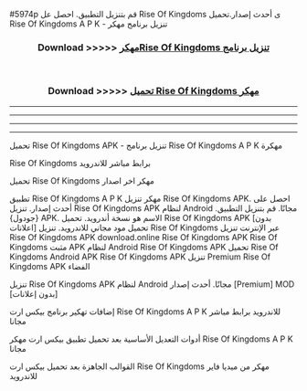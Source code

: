 #5974p قم بتنزيل التطبيق. احصل عل Rise Of Kingdoms  ى أحدث إصدار.تحميل Rise Of Kingdoms  A P K - تنزيل برنامج مهكر



<div align="center">
<h3>Download >>>>> <a href="https://ar-sites.web.app/?ar= Rise Of Kingdoms ">مهكرRise Of Kingdoms  تنزيل برنامج</a></h3><br>

<h3>Download >>>>> <a href="https://ar-sites.web.app/?ar= Rise Of Kingdoms ">تحميل Rise Of Kingdoms  مهكر</a></h3>
</div>


----------------------------------------------------------

----------------------------------------------------------

----------------------------------------------------------

----------------------------------------------------------


تحميل Rise Of Kingdoms  APK - تنزيل برنامج Rise Of Kingdoms  A P K مهكرة

Rise Of Kingdoms  برابط مباشر للاندرويد

تحميل Rise Of Kingdoms  مهكر اخر اصدار

تطبيق Rise Of Kingdoms  A P K مهكر
تنزيل Rise Of Kingdoms  APK. احصل على أحدث إصدار.
تنزيل Rise Of Kingdoms  APK لنظام Android مجانًا.
قم بتنزيل التطبيق. {جودول} APK. الاسم هو نسخة أندرويد.
تحميل Rise Of Kingdoms  APK [بدون اعلانات]
تحميل مود مجاني للاندرويد.
تنزيل Rise Of Kingdoms  عبر الإنترنت
تنزيل Rise Of Kingdoms  APK
download.online Rise Of Kingdoms  APK
Rise Of Kingdoms  مثبت APK لنظام Android
Rise Of Kingdoms  APK
تحميل Rise Of Kingdoms  Android APK
Rise Of Kingdoms  APK تنزيل Premium
Rise Of Kingdoms  APK الفضاء

تنزيل Rise Of Kingdoms  APK لنظام Android مجانًا. أحدث إصدار [Premium] MOD [بدون إعلانات]

إضافات تهكير برنامج بيكس ارت Rise Of Kingdoms  A P K للاندرويد برابط مباشر مجانا

أدوات التعديل الأساسية بعد تحميل تطبيق بيكس ارت مهكر Rise Of Kingdoms  A P K مجانا

القوالب الجاهزة بعد تحميل بيكس ارت Rise Of Kingdoms  مهكر من ميديا فاير للاندرويد



